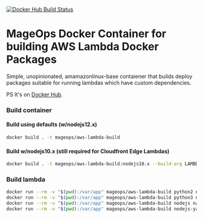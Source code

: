[![Docker Hub Build Status](https://img.shields.io/docker/cloud/build/mageops/aws-lambda-build?label=Docker+Image+Build)](https://hub.docker.com/r/mageops/aws-lambda-build/builds)
# MageOps Docker Container for building AWS Lambda Docker Packages

Simple, unopinionated, amamazonlinux-base contaiener that builds
deploy packages suitable for running lambdas which have custom dependencies.

PS It's on [Docker Hub](https://hub.docker.com/r/mageops/aws-lambda-build).

### Build container

#### Build using defaults (w/nodejs12.x)

```bash
docker build . -t mageops/aws-lambda-build
```

#### Build w/nodejs10.x (still required for Cloudfront Edge Lambdas)

```bash
docker build . -t mageops/aws-lambda-build:nodejs10.x --build-arg LAMBDA_NODEJS_RELEASE=10.x
```

### Build lambda

```bash
docker run --rm -v "$(pwd):/var/app" mageops/aws-lambda-build python2 name-of-your-lambda
docker run --rm -v "$(pwd):/var/app" mageops/aws-lambda-build python3 name-of-your-lambda
docker run --rm -v "$(pwd):/var/app" mageops/aws-lambda-build nodejs name-of-your-lambda
docker run --rm -v "$(pwd):/var/app" mageops/aws-lambda-build nodejs-yarn name-of-your-lambda
```
